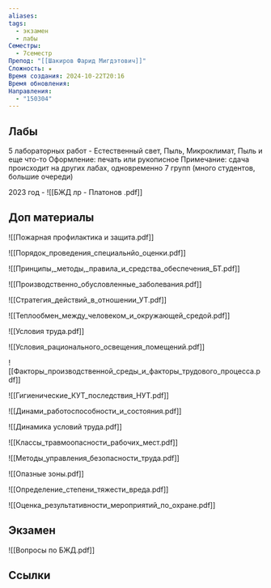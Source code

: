 ```yaml
---
aliases: 
tags:
  - экзамен
  - лабы
Семестры:
  - 7семестр
Препод: "[[Шакиров Фарид Мигдэтович]]"
Сложность: ★
Время создания: 2024-10-22T20:16
Время обновления: 
Направления:
  - "150304"
---
```

## Лабы

5 лабораторных работ - Естественный свет, Пыль, Микроклимат, Пыль и еще что-то
Оформление: печать или рукописное
Примечание: сдача происходит на других лабах, одновременно 7 групп (много студентов, большие очереди)

2023 год - ![[БЖД лр - Платонов .pdf]] 
## Доп материалы
![[Пожарная профилактика и защита.pdf]]

![[Порядок_проведения_специальнйо_оценки.pdf]]

![[Принципы,_методы,_правила_и_средства_обеспечения_БТ.pdf]]

![[Производственно_обусловленные_заболевания.pdf]]

![[Стратегия_действий_в_отношении_УТ.pdf]]

![[Теплообмен_между_человеком_и_окружающей_средой.pdf]]

![[Условия труда.pdf]]

![[Условия_рационального_освещения_помещений.pdf]]

![[Факторы_производственной_среды_и_факторы_трудового_процесса.pdf]]

![[Гигиенические_КУТ_последствия_НУТ.pdf]]

![[Динами_работоспособности_и_состояния.pdf]]

![[Динамика условий труда.pdf]]

![[Классы_травмоопасности_рабочих_мест.pdf]]

![[Методы_управления_безопасности_труда.pdf]]

![[Опазные зоны.pdf]]

![[Определение_степени_тяжести_вреда.pdf]]

![[Оценка_результативности_мероприятий_по_охране.pdf]]
## Экзамен
![[Вопросы по БЖД.pdf]]

## Ссылки

